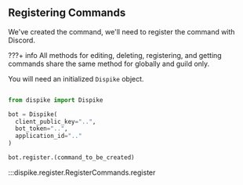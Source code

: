 ## Registering Commands

We've created the command, we'll need to register the command with Discord.

???+ info
	All methods for editing, deleting, registering, and getting commands share the same method for globally and guild only.

You will need an initialized ``Dispike`` object.

```python

from dispike import Dispike

bot = Dispike(
  client_public_key="..",
  bot_token="..",
  application_id=".."
)

bot.register.(command_to_be_created)
```

:::dispike.register.RegisterCommands.register
